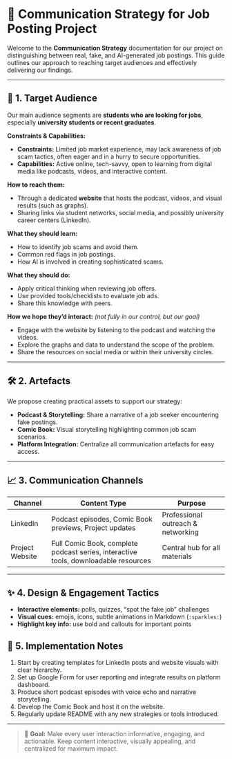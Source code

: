 # 📢 Communication Strategy for Job Posting Project

Welcome to the **Communication Strategy** documentation for our project on
distinguishing between real, fake, and AI-generated job postings. This guide
outlines our approach to reaching target audiences and effectively delivering
our findings.

---

## 🎯 1. Target Audience

Our main audience segments are **students who are looking for jobs**,
 especially **university students or recent graduates**.

**Constraints & Capabilities:**  

- **Constraints:** Limited job market experience, may lack awareness of job scam
   tactics, often eager and in a hurry to secure opportunities.  
- **Capabilities:** Active online, tech-savvy, open to learning from digital
   media like podcasts, videos, and interactive content.  

**How to reach them:**  

- Through a dedicated **website** that hosts the podcast, videos, and visual
   results (such as graphs).
- Sharing links via student networks, social media, and possibly university
   career centers (LinkedIn).

**What they should learn:**  

- How to identify job scams and avoid them.  
- Common red flags in job postings.  
- How AI is involved in creating sophisticated scams.  

**What they should do:**  

- Apply critical thinking when reviewing job offers.  
- Use provided tools/checklists to evaluate job ads.  
- Share this knowledge with peers.  

**How we hope they’d interact:** *(not fully in our control, but our goal)*  

- Engage with the website by listening to the podcast and watching the videos.  
- Explore the graphs and data to understand the scope of the problem.  
- Share the resources on social media or within their university circles.  

---

## 🛠 2. Artefacts

We propose creating practical assets to support our strategy:  

- **Podcast & Storytelling:** Share a narrative of a job seeker encountering fake
   postings.  
- **Comic Book:** Visual storytelling highlighting common job scam scenarios.  
- **Platform Integration:** Centralize all communication artefacts for easy access.

---

## 📈 3. Communication Channels

<!-- markdownlint-disable MD013 -->
| Channel         | Content Type                                      | Purpose                                      |
|-----------------|---------------------------------------------------|----------------------------------------------|
| LinkedIn        | Podcast episodes, Comic Book previews, Project updates | Professional outreach & networking           |
| Project Website | Full Comic Book, complete podcast series, interactive tools, downloadable resources | Central hub for all materials                 |
<!-- markdownlint-enable MD013 -->

---

## ✨ 4. Design & Engagement Tactics

- **Interactive elements:** polls, quizzes, “spot the fake job” challenges  
- **Visual cues:** emojis, icons, subtle animations in Markdown (`:sparkles:`)  
- **Highlight key info:** use bold and callouts for important points  

## 🔗 5. Implementation Notes

1. Start by creating templates for LinkedIn posts and website visuals with clear
    hierarchy.
2. Set up Google Form for user reporting and integrate results on platform dashboard.
3. Produce short podcast episodes with voice echo and narrative storytelling.  
4. Develop the Comic Book and host it on the website.  
5. Regularly update README with any new strategies or tools introduced.  

---

> 🎉 **Goal:** Make every user interaction informative, engaging, and actionable.
> Keep content interactive, visually appealing, and centralized for maximum impact.
